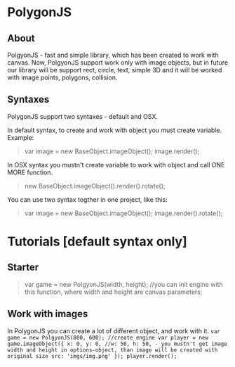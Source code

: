 # PolygonJS
## About
   PolgyonJS - fast and simple library, which has been created to work with canvas. Now, PolgyonJS support work only with image objects,      but in future our library will be support rect, circle, text, simple 3D and it will be worked with image points, polygons, collision.
   
## Syntaxes
   PolygonJS support two syntaxes - default and OSX.
   
   In default syntax, to create and work with object you must create variable. Example:
> var image = new BaseObject.imageObject();
>  image.render();

   In OSX syntax you mustn't create variable to work with object and call ONE MORE function.
> new BaseObject.imageObject().render().rotate(); 

   You can use two syntax togther in one project, like this:
> var image = new BaseObject.imageObject();
>  image.render().rotate(); 
     
# Tutorials [default syntax only]

## Starter
> var game = new PolgyonJS(width, height); //you can init engine with this function, where width and height are canvas parameters; 

## Work with images 
   In PolygonJS you can create a lot of different object, and work with it.
`var game = new PolgyonJS(800, 600); //create engine
var player = new game.imageObject({
x: 0, y: 0,
//w: 50, h: 50, - you mustn't get image width and height in options-object, than image will be created with original size
src: 'imgs/img.png'
});
player.render();`
   
